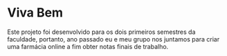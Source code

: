 # Viva Bem

Este projeto foi desenvolvido para os dois primeiros semestres da faculdade, portanto, ano passado eu e meu grupo nos juntamos para criar uma farmácia online a fim obter notas finais de trabalho.
